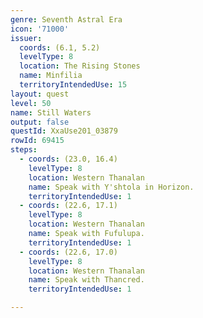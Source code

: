 ```yaml
---
genre: Seventh Astral Era
icon: '71000'
issuer:
  coords: (6.1, 5.2)
  levelType: 8
  location: The Rising Stones
  name: Minfilia
  territoryIntendedUse: 15
layout: quest
level: 50
name: Still Waters
output: false
questId: XxaUse201_03879
rowId: 69415
steps:
  - coords: (23.0, 16.4)
    levelType: 8
    location: Western Thanalan
    name: Speak with Y'shtola in Horizon.
    territoryIntendedUse: 1
  - coords: (22.6, 17.1)
    levelType: 8
    location: Western Thanalan
    name: Speak with Fufulupa.
    territoryIntendedUse: 1
  - coords: (22.6, 17.0)
    levelType: 8
    location: Western Thanalan
    name: Speak with Thancred.
    territoryIntendedUse: 1

---
```

